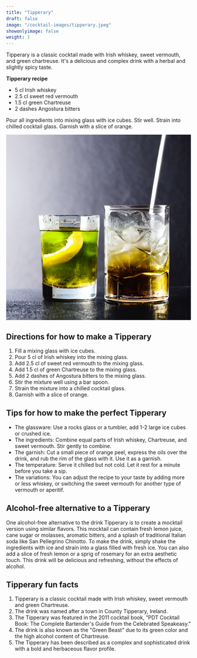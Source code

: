 ```yaml
---
title: "Tipperary"
draft: false
image: "/cocktail-images/tipperary.jpeg"
showonlyimage: false
weight: 1
---
```


Tipperary is a classic cocktail made with Irish whiskey, sweet vermouth, and green chartreuse. It's a delicious and complex drink with a herbal and slightly spicy taste.

<!--more-->

**Tipperary recipe**

- 5 cl Irish whiskey
- 2.5 cl sweet red vermouth
- 1.5 cl green Chartreuse
- 2 dashes Angostura bitters


Pour all ingredients into mixing glass with ice cubes. Stir well. Strain into chilled cocktail glass. Garnish with a slice of orange.

![](/cocktail-images/tipperary.jpeg)


## Directions for how to make a Tipperary

1. Fill a mixing glass with ice cubes.
2. Pour 5 cl of Irish whiskey into the mixing glass.
3. Add 2.5 cl of sweet red vermouth to the mixing glass.
4. Add 1.5 cl of green Chartreuse to the mixing glass.
5. Add 2 dashes of Angostura bitters to the mixing glass.
6. Stir the mixture well using a bar spoon.
7. Strain the mixture into a chilled cocktail glass.
8. Garnish with a slice of orange.

## Tips for how to make the perfect Tipperary

- The glassware: Use a rocks glass or a tumbler, add 1-2 large ice cubes or crushed ice.
- The ingredients: Combine equal parts of Irish whiskey, Chartreuse, and sweet vermouth. Stir gently to combine.
- The garnish: Cut a small piece of orange peel, express the oils over the drink, and rub the rim of the glass with it. Use it as a garnish.
- The temperature: Serve it chilled but not cold. Let it rest for a minute before you take a sip.
- The variations: You can adjust the recipe to your taste by adding more or less whiskey, or switching the sweet vermouth for another type of vermouth or aperitif.

## Alcohol-free alternative to a Tipperary

One alcohol-free alternative to the drink Tipperary is to create a mocktail version using similar flavors. This mocktail can contain fresh lemon juice, cane sugar or molasses, aromatic bitters, and a splash of traditional Italian soda like San Pellegrino Chinotto. To make the drink, simply shake the ingredients with ice and strain into a glass filled with fresh ice. You can also add a slice of fresh lemon or a sprig of rosemary for an extra aesthetic touch. This drink will be delicious and refreshing, without the effects of alcohol.

## Tipperary fun facts

1. Tipperary is a classic cocktail made with Irish whiskey, sweet vermouth and green Chartreuse.
2. The drink was named after a town in County Tipperary, Ireland.
3. The Tipperary was featured in the 2011 cocktail book, "PDT Cocktail Book: The Complete Bartender's Guide from the Celebrated Speakeasy."
4. The drink is also known as the "Green Beast" due to its green color and the high alcohol content of Chartreuse.
5. The Tipperary has been described as a complex and sophisticated drink with a bold and herbaceous flavor profile.
